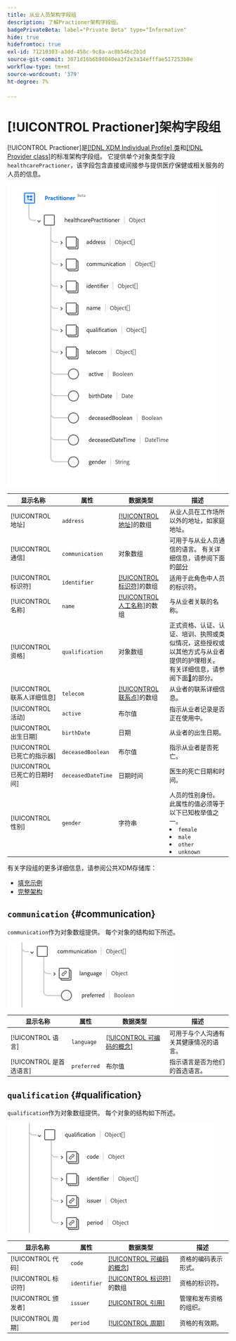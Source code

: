 ```yaml
---
title: 从业人员架构字段组
description: 了解Practioner架构字段组。
badgePrivateBeta: label="Private Beta" type="Informative"
hide: true
hidefromtoc: true
exl-id: 71210303-a3dd-458c-9c8a-ac8b546c2b1d
source-git-commit: 3071d16b6b98040ea3f2e3a34efffae517253b8e
workflow-type: tm+mt
source-wordcount: '379'
ht-degree: 7%

---
```


# [!UICONTROL Practioner]架构字段组

[!UICONTROL Practioner]是[[!DNL XDM Individual Profile] 类](../../../classes/individual-profile.md)和[[!DNL Provider class]](../../../classes/provider.md)的标准架构字段组。 它提供单个对象类型字段`healthcarePractioner`，该字段包含直接或间接参与提供医疗保健或相关服务的人员的信息。

![字段组结构](../../../images/healthcare/field-groups/practitioner/practitioner.png)

| 显示名称 | 属性 | 数据类型 | 描述 |
| --- | --- | --- | --- |
| [!UICONTROL 地址] | `address` | [[!UICONTROL 地址]](../data-types/address.md)的数组 | 从业人员在工作场所以外的地址，如家庭地址。 |
| [!UICONTROL 通信] | `communication` | 对象数组 | 可用于与从业人员通信的语言。 有关详细信息，请参阅下面的[部分](#communication) |
| [!UICONTROL 标识符] | `identifier` | [[!UICONTROL 标识符]](../data-types/identifier.md)的数组 | 适用于此角色中人员的标识符。 |
| [!UICONTROL 名称] | `name` | [[!UICONTROL 人工名称]](../data-types/human-name.md)的数组 | 与从业者关联的名称。 |
| [!UICONTROL 资格] | `qualification` | 对象数组 | 正式资格、认证、认证、培训、执照或类似情况，这些授权或以其他方式与从业者提供的护理相关。 有关详细信息，请参阅下面[&#128279;](#qualification)的部分。 |
| [!UICONTROL 联系人详细信息] | `telecom` | [[!UICONTROL 联系点]](../data-types/contact-point.md)的数组 | 从业者的联系详细信息。 |
| [!UICONTROL 活动] | `active` | 布尔值 | 指示从业者记录是否正在使用中。 |
| [!UICONTROL 出生日期] | `birthDate` | 日期 | 从业者的出生日期。 |
| [!UICONTROL 已死亡的指示器] | `deceasedBoolean` | 布尔值 | 指示从业者是否死亡。 |
| [!UICONTROL 已死亡的日期时间] | `deceasedDateTime` | 日期时间 | 医生的死亡日期和时间。 |
| [!UICONTROL 性别] | `gender` | 字符串 | 人员的性别身份。 此属性的值必须等于以下已知枚举值之一。 <li> `female` </li> <li> `male` </li> <li> `other` </li> <li> `unknown`</li> |

有关字段组的更多详细信息，请参阅公共XDM存储库：

* [填充示例](https://github.com/adobe/xdm/blob/master/extensions/industry/healthcare/fhir/fieldgroups/practitioner.example.1.json)
* [完整架构](https://github.com/adobe/xdm/blob/master/extensions/industry/healthcare/fhir/fieldgroups/practitioner.schema.json)

## `communication` {#communication}

`communication`作为对象数组提供。 每个对象的结构如下所述。

![通信结构](../../../images/healthcare/field-groups/practitioner/communication.png)

| 显示名称 | 属性 | 数据类型 | 描述 |
| --- | --- | --- | --- |
| [!UICONTROL 语言] | `language` | [[!UICONTROL 可编码的概念]](../data-types/codeable-concept.md) | 可用于与个人沟通有关其健康情况的语言。 |
| [!UICONTROL 是首选语言] | `preferred` | 布尔值 | 指示语言是否为他们的首选语言。 |

## `qualification` {#qualification}

`qualification`作为对象数组提供。 每个对象的结构如下所述。

![资格结构](../../../images/healthcare/field-groups/practitioner/qualification.png)

| 显示名称 | 属性 | 数据类型 | 描述 |
| --- | --- | --- | --- |
| [!UICONTROL 代码] | `code` | [[!UICONTROL 可编码的概念]](../data-types/codeable-concept.md) | 资格的编码表示形式。 |
| [!UICONTROL 标识符] | `identifier` | [[!UICONTROL 标识符]](../data-types/identifier.md)的数组 | 资格的标识符。 |
| [!UICONTROL 颁发者] | `issuer` | [[!UICONTROL 引用]](../data-types/reference.md) | 管理和发布资格的组织。 |
| [!UICONTROL 周期] | `period` | [[!UICONTROL 周期]](../data-types/period.md) | 资格的有效期。 |

